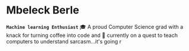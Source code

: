 # Mbeleck Berle

**`Machine learning Enthusiast`**
🎓 A proud Computer Science grad with a knack for turning coffee into code and 🧠 currently on a quest to teach computers to understand sarcasm...it's going r

<!--
##🎓 A proud Computer Science grad with a knack for turning coffee into code and memes into machine learning models.</br>

##🧠 Currently on a quest to teach computers to understand sarcasm...it's going really well.</br>

##💻 When I'm not debugging, you can find me procrastinating by contributing to open-source projects
##or debating whether tabs or spaces are superior (it's tabs, obviously).</br>

##🔍 Always up for a good nerdy joke or a brainstorming session on how to take over the world with AI.</br>

##🚀 Let's build something awesome together, one line of code and one laugh at a time! Connect with me and let's geek out!

<img src="https://i.pinimg.com/originals/b9/4a/76/b94a76bce98603c151bf75c79ccd0516.gif"/>
Here are some ideas to get you started:

- 🔭 I’m currently working on ...
- 🌱 I’m currently learning ...
- 👯 I’m looking to collaborate on ...
- 🤔 I’m looking for help with ...
- 💬 Ask me about ...
- 📫 How to reach me: ...
- 😄 Pronouns: ...
- ⚡ Fun fact: ...
-->
